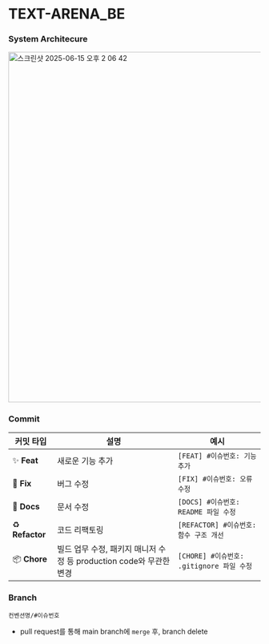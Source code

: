 # TEXT-ARENA_BE

### System Architecure
<img width="700" alt="스크린샷 2025-06-15 오후 2 06 42" src="https://github.com/user-attachments/assets/5aabb86b-c5aa-4895-877a-b19a5d0af8d6" />


### Commit
| 커밋 타입 | 설명 | 예시 |
| ------- | ---- | ---- |
| ✨ **Feat** | 새로운 기능 추가 | `[FEAT] #이슈번호: 기능 추가` |
| 🐛 **Fix** | 버그 수정 | `[FIX] #이슈번호: 오류 수정` |
| 📄 **Docs** | 문서 수정 | `[DOCS] #이슈번호: README 파일 수정` |
| ♻️ **Refactor** | 코드 리팩토링 | `[REFACTOR] #이슈번호: 함수 구조 개선` |
| 📦 **Chore** | 빌드 업무 수정, 패키지 매니저 수정 등 production code와 무관한 변경 | `[CHORE] #이슈번호: .gitignore 파일 수정` |

### Branch

`컨벤션명/#이슈번호`

- pull request를 통해 main branch에 `merge` 후, branch delete
